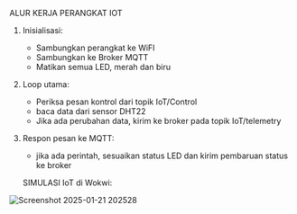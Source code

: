 ALUR KERJA PERANGKAT IOT

1. Inisialisasi:
    - Sambungkan perangkat ke WiFI
    - Sambungkan ke Broker MQTT
    - Matikan semua LED, merah dan biru

2. Loop utama:
    - Periksa pesan kontrol dari topik IoT/Control
    - baca data dari sensor DHT22
    - Jika ada perubahan data, kirim ke broker pada topik IoT/telemetry

3. Respon pesan ke MQTT:
    - jika ada perintah, sesuaikan status LED dan kirim pembaruan status ke broker
  


   SIMULASI IoT di Wokwi:
  
![Screenshot 2025-01-21 202528](https://github.com/user-attachments/assets/078fb607-4720-4796-aa23-ec959caeaab2)

   
